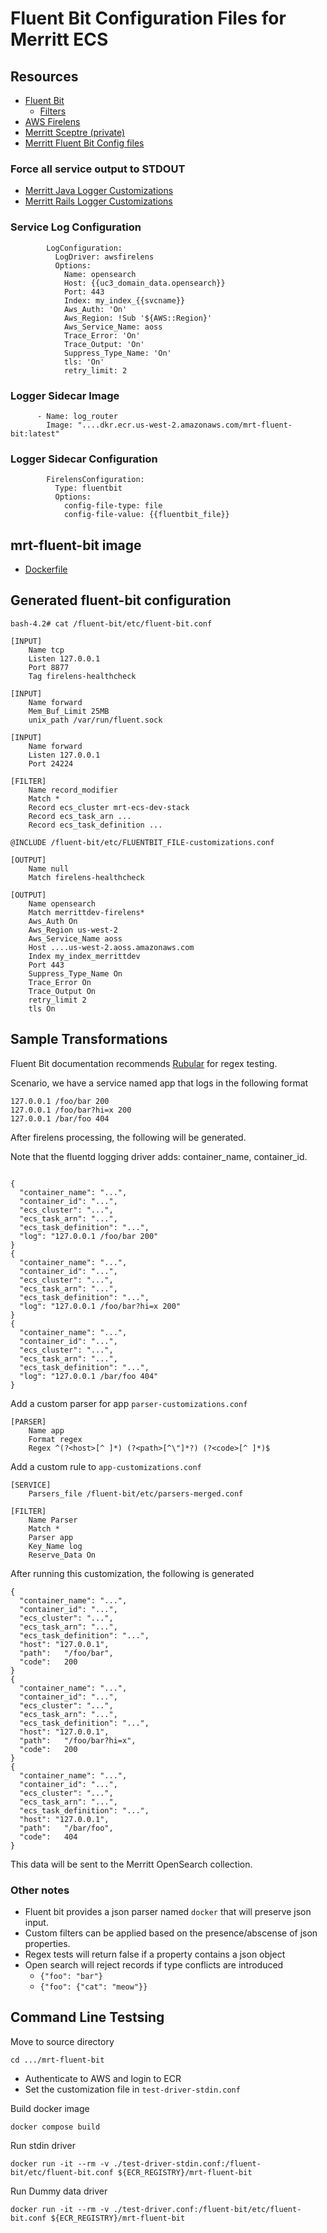 # Fluent Bit Configuration Files for Merritt ECS

## Resources
- [Fluent Bit](https://docs.fluentbit.io/manual/about/what-is-fluent-bit)
  - [Filters](https://docs.fluentbit.io/manual/data-pipeline/filters)
- [AWS Firelens](https://docs.aws.amazon.com/AmazonECS/latest/developerguide/using_firelens.html)
- [Merritt Sceptre (private)](https://github.com/CDLUC3/mrt-sceptre/blob/main/mrt-ecs/templates/service-env-ref.yaml.j2)
- [Merritt Fluent Bit Config files](https://github.com/CDLUC3/merritt-docker/tree/main/mrt-inttest-services/mrt-fluent-bit)

### Force all service output to STDOUT
- [Merritt Java Logger Customizations](https://github.com/CDLUC3/merritt-docker/blob/main/mrt-inttest-services/merritt-tomcat/Dockerfile)
- [Merritt Rails Logger Customizations](https://github.com/CDLUC3/mrt-dashboard/blob/main/config/initializers/lograge.rb)

### Service Log Configuration
```
        LogConfiguration:
          LogDriver: awsfirelens
          Options:
            Name: opensearch
            Host: {{uc3_domain_data.opensearch}}
            Port: 443
            Index: my_index_{{svcname}}
            Aws_Auth: 'On'
            Aws_Region: !Sub '${AWS::Region}'
            Aws_Service_Name: aoss
            Trace_Error: 'On'
            Trace_Output: 'On'
            Suppress_Type_Name: 'On'
            tls: 'On'
            retry_limit: 2
```

### Logger Sidecar Image
```
      - Name: log_router
        Image: "....dkr.ecr.us-west-2.amazonaws.com/mrt-fluent-bit:latest"
```

### Logger Sidecar Configuration
```
        FirelensConfiguration:
          Type: fluentbit
          Options:
            config-file-type: file
            config-file-value: {{fluentbit_file}}
```

## mrt-fluent-bit image

- [Dockerfile](Dockerfile)

## Generated fluent-bit configuration

```
bash-4.2# cat /fluent-bit/etc/fluent-bit.conf 

[INPUT]
    Name tcp
    Listen 127.0.0.1
    Port 8877
    Tag firelens-healthcheck

[INPUT]
    Name forward
    Mem_Buf_Limit 25MB
    unix_path /var/run/fluent.sock

[INPUT]
    Name forward
    Listen 127.0.0.1
    Port 24224

[FILTER]
    Name record_modifier
    Match *
    Record ecs_cluster mrt-ecs-dev-stack
    Record ecs_task_arn ...
    Record ecs_task_definition ...

@INCLUDE /fluent-bit/etc/FLUENTBIT_FILE-customizations.conf

[OUTPUT]
    Name null
    Match firelens-healthcheck

[OUTPUT]
    Name opensearch
    Match merrittdev-firelens*
    Aws_Auth On
    Aws_Region us-west-2
    Aws_Service_Name aoss
    Host ....us-west-2.aoss.amazonaws.com
    Index my_index_merrittdev
    Port 443
    Suppress_Type_Name On
    Trace_Error On
    Trace_Output On
    retry_limit 2
    tls On
```

## Sample Transformations

Fluent Bit documentation recommends [Rubular](https://rubular.com/) for regex testing.

Scenario, we have a service named app that logs in the following format
```
127.0.0.1 /foo/bar 200
127.0.0.1 /foo/bar?hi=x 200
127.0.0.1 /bar/foo 404
```

After firelens processing, the following will be generated.

Note that the fluentd logging driver adds: container_name, container_id.
```

{
  "container_name": "...",
  "container_id": "...",
  "ecs_cluster": "...",
  "ecs_task_arn": "...",
  "ecs_task_definition": "...",
  "log": "127.0.0.1 /foo/bar 200"
}
{
  "container_name": "...",
  "container_id": "...",
  "ecs_cluster": "...",
  "ecs_task_arn": "...",
  "ecs_task_definition": "...",
  "log": "127.0.0.1 /foo/bar?hi=x 200"
}
{
  "container_name": "...",
  "container_id": "...",
  "ecs_cluster": "...",
  "ecs_task_arn": "...",
  "ecs_task_definition": "...",
  "log": "127.0.0.1 /bar/foo 404"
}

```

Add a custom parser for app `parser-customizations.conf`
```
[PARSER]
    Name app
    Format regex
    Regex ^(?<host>[^ ]*) (?<path>[^\"]*?) (?<code>[^ ]*)$
```

Add a custom rule to `app-customizations.conf`
```
[SERVICE]
    Parsers_file /fluent-bit/etc/parsers-merged.conf

[FILTER]
    Name Parser
    Match *
    Parser app
    Key_Name log
    Reserve_Data On
```

After running this customization, the following is generated
```
{
  "container_name": "...",
  "container_id": "...",
  "ecs_cluster": "...",
  "ecs_task_arn": "...",
  "ecs_task_definition": "...",
  "host": "127.0.0.1",
  "path":	"/foo/bar",
  "code":	200
}
{
  "container_name": "...",
  "container_id": "...",
  "ecs_cluster": "...",
  "ecs_task_arn": "...",
  "ecs_task_definition": "...",
  "host": "127.0.0.1",
  "path":	"/foo/bar?hi=x",
  "code":	200
}
{
  "container_name": "...",
  "container_id": "...",
  "ecs_cluster": "...",
  "ecs_task_arn": "...",
  "ecs_task_definition": "...",
  "host": "127.0.0.1",
  "path":	"/bar/foo",
  "code":	404
}
```

This data will be sent to the Merritt OpenSearch collection.

### Other notes
- Fluent bit provides a json parser named `docker` that will preserve json input.
- Custom filters can be applied based on the presence/abscense of json properties.
- Regex tests will return false if a property contains a json object
- Open search will reject records if type conflicts are introduced
  - `{"foo": "bar"}`
  - `{"foo": {"cat": "meow"}}`

## Command Line Testsing

Move to source directory
```
cd .../mrt-fluent-bit
```

- Authenticate to AWS and login to ECR
- Set the customization file in `test-driver-stdin.conf`

Build docker image 
```
docker compose build
```

Run stdin driver
```
docker run -it --rm -v ./test-driver-stdin.conf:/fluent-bit/etc/fluent-bit.conf ${ECR_REGISTRY}/mrt-fluent-bit
```

Run Dummy data driver
```
docker run -it --rm -v ./test-driver.conf:/fluent-bit/etc/fluent-bit.conf ${ECR_REGISTRY}/mrt-fluent-bit
```
